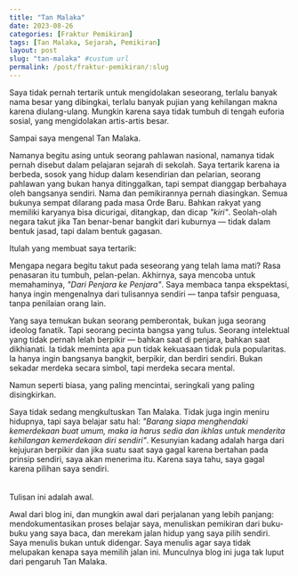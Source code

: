 ```yaml
---
title: "Tan Malaka"
date: 2023-08-26
categories: [Fraktur Pemikiran]
tags: [Tan Malaka, Sejarah, Pemikiran]
layout: post
slug: "tan-malaka" #custum url
permalink: /post/fraktur-pemikiran/:slug
---
```


Saya tidak pernah tertarik untuk mengidolakan seseorang, terlalu banyak nama besar yang dibingkai, terlalu banyak pujian yang kehilangan makna karena diulang-ulang. Mungkin karena saya tidak tumbuh di tengah euforia sosial, yang  mengidolakan artis-artis besar.

Sampai saya mengenal Tan Malaka.

Namanya begitu asing untuk seorang pahlawan nasional, namanya tidak pernah disebut dalam pelajaran sejarah di sekolah. Saya tertarik karena ia berbeda, sosok yang hidup dalam kesendirian dan pelarian, seorang pahlawan yang bukan hanya ditinggalkan, tapi sempat dianggap berbahaya oleh bangsanya sendiri.
Nama dan pemikirannya pernah diasingkan. Semua bukunya sempat dilarang pada masa Orde Baru. Bahkan rakyat yang memiliki karyanya bisa dicurigai, ditangkap, dan dicap *"kiri"*. Seolah-olah negara takut jika Tan benar-benar bangkit dari kuburnya — tidak dalam bentuk jasad, tapi dalam bentuk gagasan.

Itulah yang membuat saya tertarik:

Mengapa negara begitu takut pada seseorang yang telah lama mati?
Rasa penasaran itu tumbuh, pelan-pelan. Akhirnya, saya mencoba untuk memahaminya, *"Dari Penjara ke Penjara"*. Saya membaca tanpa ekspektasi, hanya ingin mengenalnya dari tulisannya sendiri — tanpa tafsir penguasa, tanpa penilaian orang lain.

Yang saya temukan bukan seorang pemberontak, bukan juga seorang ideolog fanatik. Tapi seorang pecinta bangsa yang tulus. Seorang intelektual yang tidak pernah lelah berpikir — bahkan saat di penjara, bahkan saat dikhianati. Ia tidak meminta apa pun tidak kekuasaan tidak pula popularitas. Ia hanya ingin bangsanya bangkit, berpikir, dan berdiri sendiri. Bukan sekadar merdeka secara simbol, tapi merdeka secara mental.

Namun seperti biasa, yang paling mencintai, seringkali yang paling disingkirkan.

Saya tidak sedang mengkultuskan Tan Malaka. Tidak juga ingin meniru hidupnya, tapi saya belajar satu hal: *"Barang siapa menghendaki kemerdekaan buat umum, maka ia harus sedia dan ikhlas untuk menderita kehilangan kemerdekaan diri sendiri"*. Kesunyian kadang adalah harga dari kejujuran berpikir dan jika suatu saat saya gagal karena bertahan pada prinsip sendiri, saya akan menerima itu. Karena saya tahu, saya gagal karena pilihan saya sendiri.
<br>
<br>
<br>
Tulisan ini adalah awal.

Awal dari blog ini, dan mungkin awal dari perjalanan yang lebih panjang: mendokumentasikan proses belajar saya, menuliskan pemikiran dari buku-buku yang saya baca, dan merekam jalan hidup yang saya pilih sendiri. Saya menulis bukan untuk didengar. Saya menulis agar saya tidak melupakan kenapa saya memilih jalan ini. Munculnya blog ini juga tak luput dari pengaruh Tan Malaka.
